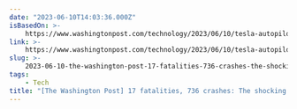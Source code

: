 ```yaml
---
date: "2023-06-10T14:03:36.000Z"
isBasedOn: >-
    https://www.washingtonpost.com/technology/2023/06/10/tesla-autopilot-crashes-elon-musk
link: >-
    https://www.washingtonpost.com/technology/2023/06/10/tesla-autopilot-crashes-elon-musk
slug: >-
    2023-06-10-the-washington-post-17-fatalities-736-crashes-the-shocking-toll-of-tesl
tags:
    - Tech
title: "[The Washington Post] 17 fatalities, 736 crashes: The shocking toll of Tesl"
---
```

